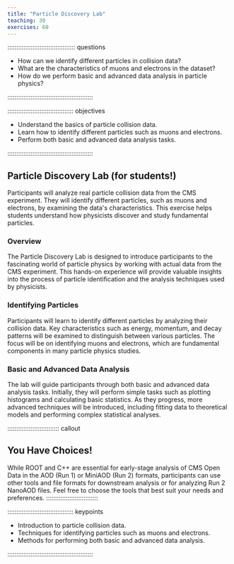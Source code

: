 ```yaml
---
title: "Particle Discovery Lab"
teaching: 30
exercises: 60
---
```


:::::::::::::::::::::::::::::::::::::: questions 

- How can we identify different particles in collision data?
- What are the characteristics of muons and electrons in the dataset?
- How do we perform basic and advanced data analysis in particle physics?

::::::::::::::::::::::::::::::::::::::::::::::::

::::::::::::::::::::::::::::::::::::: objectives

- Understand the basics of particle collision data.
- Learn how to identify different particles such as muons and electrons.
- Perform both basic and advanced data analysis tasks.

::::::::::::::::::::::::::::::::::::::::::::::::

## Particle Discovery Lab (for students!)

Participants will analyze real particle collision data from the CMS experiment. They will identify different particles, such as muons and electrons, by examining the data's characteristics. This exercise helps students understand how physicists discover and study fundamental particles.

### Overview

The Particle Discovery Lab is designed to introduce participants to the fascinating world of particle physics by working with actual data from the CMS experiment. This hands-on experience will provide valuable insights into the process of particle identification and the analysis techniques used by physicists.

### Identifying Particles

Participants will learn to identify different particles by analyzing their collision data. Key characteristics such as energy, momentum, and decay patterns will be examined to distinguish between various particles. The focus will be on identifying muons and electrons, which are fundamental components in many particle physics studies.

### Basic and Advanced Data Analysis

The lab will guide participants through both basic and advanced data analysis tasks. Initially, they will perform simple tasks such as plotting histograms and calculating basic statistics. As they progress, more advanced techniques will be introduced, including fitting data to theoretical models and performing complex statistical analyses.

::::::::::::::::::::::::::::: callout
## You Have Choices!

While ROOT and C++ are essential for early-stage analysis of CMS Open Data in the AOD (Run 1) or MiniAOD (Run 2) formats, participants can use other tools and file formats for downstream analysis or for analyzing Run 2 NanoAOD files. Feel free to choose the tools that best suit your needs and preferences.
:::::::::::::::::::::::::::::

::::::::::::::::::::::::::::::::::::: keypoints 

- Introduction to particle collision data.
- Techniques for identifying particles such as muons and electrons.
- Methods for performing both basic and advanced data analysis.

::::::::::::::::::::::::::::::::::::::::::::::::
